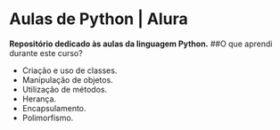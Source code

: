 # Aulas de Python | Alura
**Repositório dedicado às aulas da linguagem Python.**
##O que aprendi durante este curso?
-  Criação e uso de classes.
-  Manipulação de objetos.
-  Utilização de métodos.
-  Herança.
-  Encapsulamento.
-  Polimorfismo.
  
